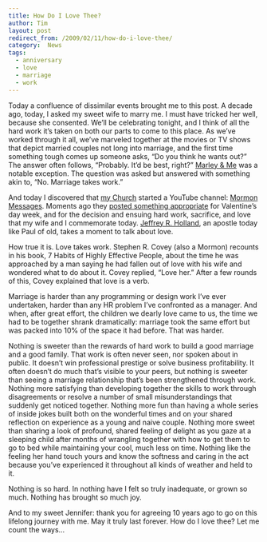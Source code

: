 ```yaml
---
title: How Do I Love Thee?
author: Tim
layout: post
redirect_from: /2009/02/11/how-do-i-love-thee/
category:  News
tags:
  - anniversary
  - love
  - marriage
  - work
---
```

Today a confluence of dissimilar events brought me to this post. A decade ago, today, I asked my sweet wife to marry me. I must have tricked her well, because she consented. We&#8217;ll be celebrating tonight, and I think of all the hard work it&#8217;s taken on both our parts to come to this place. As we&#8217;ve worked through it all, we&#8217;ve marveled together at the movies or TV shows that depict married couples not long into marriage, and the first time something tough comes up someone asks, &#8220;Do you think he wants out?&#8221; The answer often follows, &#8220;Probably. It&#8217;d be best, right?&#8221; [Marley & Me][1] was a notable exception. The question was asked but answered with something akin to, &#8220;No. Marriage takes work.&#8221;

And today I discovered that [my Church][2] started a YouTube channel: [Mormon Messages][3]. Moments ago they [posted something appropriate][4] for Valentine&#8217;s day week, and for the decision and ensuing hard work, sacrifice, and love that my wife and I commemorate today. [Jeffrey R. Holland][5], an apostle today like Paul of old, takes a moment to talk about love.

<p style="width:100%; text-align: center">
</p>

<!--more-->

How true it is. Love takes work. Stephen R. Covey (also a Mormon) recounts in his book, 7 Habits of Highly Effective People, about the time he was approached by a man saying he had fallen out of love with his wife and wondered what to do about it. Covey replied, &#8220;Love her.&#8221; After a few rounds of this, Covey explained that love is a verb.

Marriage is harder than any programming or design work I&#8217;ve ever undertaken, harder than any HR problem I&#8217;ve confronted as a manager. And when, after great effort, the children we dearly love came to us, the time we had to be together shrank dramatically: marriage took the same effort but was packed into 10% of the space it had before. That was harder.

Nothing is sweeter than the rewards of hard work to build a good marriage and a good family. That work is often never seen, nor spoken about in public. It doesn&#8217;t win professional prestige or solve business profitability. It often doesn&#8217;t do much that&#8217;s visible to your peers, but nothing is sweeter than seeing a marriage relationship that&#8217;s been strengthened through work. Nothing more satisfying than developing together the skills to work through disagreements or resolve a number of small misunderstandings that suddenly get noticed together. Nothing more fun than having a whole series of inside jokes built both on the wonderful times and on your shared reflection on experience as a young and naive couple. Nothing more sweet than sharing a look of profound, shared feeling of delight as you gaze at a sleeping child after months of wrangling together with how to get them to go to bed while maintaining your cool, much less on time. Nothing like the feeling her hand touch yours and know the softness and caring in the act because you&#8217;ve experienced it throughout all kinds of weather and held to it.

Nothing is so hard. In nothing have I felt so truly inadequate, or grown so much. Nothing has brought so much joy.

And to my sweet Jennifer: thank you for agreeing 10 years ago to go on this lifelong journey with me. May it truly last forever. How do I love thee? Let me count the ways&#8230;

 [1]: http://en.wikipedia.org/wiki/Marley_&_Me_(film)
 [2]: http://lds.org
 [3]: http://www.youtube.com/user/MormonMessages
 [4]: http://www.youtube.com/watch?v=eM3mlgLAlMs
 [5]: http://newsroom.lds.org/ldsnewsroom/eng/background-information/leader-biographies/elder-jeffrey-r-holland
